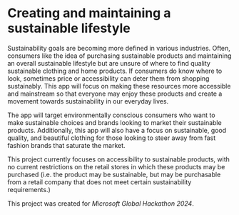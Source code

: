 # Creating and maintaining a sustainable lifestyle

Sustainability goals are becoming more defined in various industries. Often, consumers like the idea of purchasing sustainable products and maintaining an overall sustainable lifestyle but are unsure of where to find quality sustainable clothing and home products. If consumers do know where to look, sometimes price or accessibility can deter them from shopping sustainably. This app will focus on making these resources more accessible and mainstream so that everyone may enjoy these products and create a movement towards sustainability in our everyday lives.

The app will target environmentally conscious consumers who want to make sustainable choices and brands looking to market their sustainable products. Additionally, this app will also have a focus on sustainable, good quality, and beautiful clothing for those looking to steer away from fast fashion brands that saturate the market.

This project currently focuses on accessibility to sustainable products, with no current restrictions on the retail stores in which these products may be purchased (i.e. the product may be sustainable, but may be purchasable from a retail company that does not meet certain sustainability requirements.)

This project was created for *Microsoft Global Hackathon 2024*.
